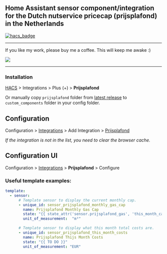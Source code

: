 ## Home Assistant sensor component/integration for the Dutch nutservice pricecap (prijsplafond) in the Netherlands

[![hacs_badge](https://img.shields.io/badge/HACS-Custom-41BDF5.svg)](https://github.com/hacs/integration)

- - -

If you like my work, please buy me a coffee. This will keep me awake :)

<a href="https://www.buymeacoffee.com/devsnow" target="_blank"><img src="https://www.buymeacoffee.com/assets/img/custom_images/orange_img.png"></a>

- - -

### Installation

[HACS](https://hacs.xyz/) > Integrations > Plus (+) > **Prijsplafond**

Or manually copy `prijsplafond` folder from [latest release](https://github.com/rbrink/Home-Assistant-Prijsplafond/releases/latest) to `custom_components` folder in your config folder.

## Configuration

Configuration > [Integrations](https://my.home-assistant.io/redirect/integrations/) > Add Integration > [Prijsplafond](https://my.home-assistant.io/redirect/config_flow_start/?domain=prijsplafond)

*If the integration is not in the list, you need to clear the browser cache.*

## Configuration UI

Configuration > [Integrations](https://my.home-assistant.io/redirect/integrations/) > **Prijsplafond** > Configure

### Useful template examples:
```yaml
template:
  - sensor:
      # Template sensor to display the current monthly cap.
      - unique_id: sensor_prijsplafond_monthly_gas_cap
        name: Prijsplafond Monthly Gas Cap
        state: "{{ state_attr('sensor.prijsplafond_gas', 'this_month_cap') }}"
        unit_of_measurement:  "m³"
        
      # Template sensor to display what this month total costs are.
      - unique_id: sensor_prijsplafond_this_month_costs
        name: Prijsplafond Thijs Month Costs
        state: "{{ TO DO }}"
        unit_of_measurement: "EUR"
```
